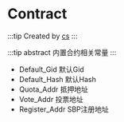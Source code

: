 # Contract

:::tip Created by
[cs](https://github.com/lovelycs)
:::

:::tip abstract
内置合约相关常量
:::

- Default_Gid 默认Gid
- Default_Hash 默认Hash
- Quota_Addr 抵押地址
- Vote_Addr 投票地址
- Register_Addr SBP注册地址
